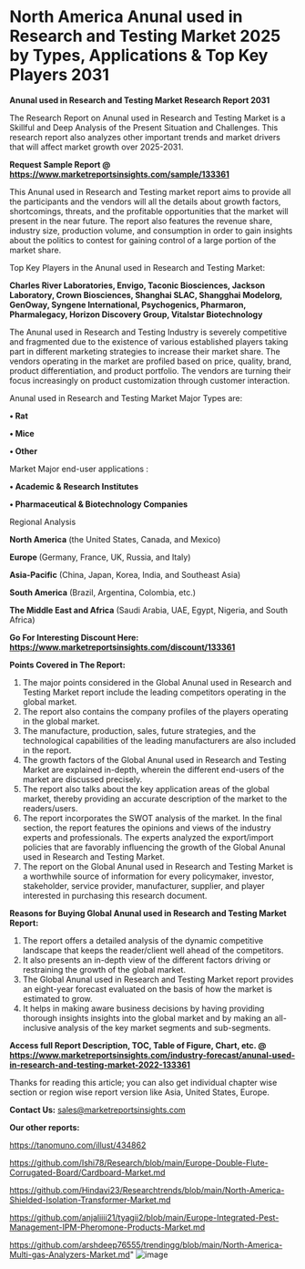 # North America Anunal used in Research and Testing Market 2025 by Types, Applications & Top Key Players 2031

<strong>Anunal used in Research and Testing Market Research Report 2031</strong>

The Research Report on Anunal used in Research and Testing Market is a Skillful and Deep Analysis of the Present Situation and Challenges. This research report also analyzes other important trends and market drivers that will affect market growth over 2025-2031.

<strong>Request Sample Report @ <a href=https://www.marketreportsinsights.com/sample/133361>https://www.marketreportsinsights.com/sample/133361</a></strong>

This Anunal used in Research and Testing market report aims to provide all the participants and the vendors will all the details about growth factors, shortcomings, threats, and the profitable opportunities that the market will present in the near future. The report also features the revenue share, industry size, production volume, and consumption in order to gain insights about the politics to contest for gaining control of a large portion of the market share.

Top Key Players in the Anunal used in Research and Testing Market:

<strong>Charles River Laboratories, Envigo, Taconic Biosciences, Jackson Laboratory, Crown Biosciences, Shanghai SLAC, Shangghai Modelorg, GenOway, Syngene International, Psychogenics, Pharmaron, Pharmalegacy, Horizon Discovery Group, Vitalstar Biotechnology</strong>

The Anunal used in Research and Testing Industry is severely competitive and fragmented due to the existence of various established players taking part in different marketing strategies to increase their market share. The vendors operating in the market are profiled based on price, quality, brand, product differentiation, and product portfolio. The vendors are turning their focus increasingly on product customization through customer interaction.

Anunal used in Research and Testing Market Major Types are:

<strong>• Rat

• Mice

• Other</strong>

Market Major end-user applications :

<strong>• Academic & Research Institutes

• Pharmaceutical & Biotechnology Companies</strong>

Regional Analysis

</u><strong><b>North America</b></strong> (the United States, Canada, and Mexico)

<strong><b>Europe </b></strong>(Germany, France, UK, Russia, and Italy)

<strong><b>Asia-Pacific</b></strong> (China, Japan, Korea, India, and Southeast Asia)

<strong><b>South America</b></strong> (Brazil, Argentina, Colombia, etc.)

<strong><b>The Middle East and Africa</b></strong> (Saudi Arabia, UAE, Egypt, Nigeria, and South Africa)

<strong>Go For Interesting Discount Here: <a href=https://www.marketreportsinsights.com/discount/133361>https://www.marketreportsinsights.com/discount/133361</a></strong>

<strong>Points Covered in The Report:</strong>
<ol>
  <li>The major points considered in the Global Anunal used in Research and Testing Market report include the leading competitors operating in the global market.</li>
  <li>The report also contains the company profiles of the players operating in the global market.</li>
  <li>The manufacture, production, sales, future strategies, and the technological capabilities of the leading manufacturers are also included in the report.</li>
  <li>The growth factors of the Global Anunal used in Research and Testing Market are explained in-depth, wherein the different end-users of the market are discussed precisely.</li>
  <li>The report also talks about the key application areas of the global market, thereby providing an accurate description of the market to the readers/users.</li>
  <li>The report incorporates the SWOT analysis of the market. In the final section, the report features the opinions and views of the industry experts and professionals. The experts analyzed the export/import policies that are favorably influencing the growth of the Global Anunal used in Research and Testing Market.</li>
  <li>The report on the Global Anunal used in Research and Testing Market is a worthwhile source of information for every policymaker, investor, stakeholder, service provider, manufacturer, supplier, and player interested in purchasing this research document.</li>
</ol>
<strong>Reasons for Buying Global Anunal used in Research and Testing Market Report:</strong>

<ol>
  <li>The report offers a detailed analysis of the dynamic competitive landscape that keeps the reader/client well ahead of the competitors.</li>
  <li>It also presents an in-depth view of the different factors driving or restraining the growth of the global market.</li>
  <li>The Global Anunal used in Research and Testing Market report provides an eight-year forecast evaluated on the basis of how the market is estimated to grow.</li>
  <li>It helps in making aware business decisions by having providing thorough insights insights into the global market and by making an all-inclusive analysis of the key market segments and sub-segments.</li>
</ol>
<strong>Access full Report Description, TOC, Table of Figure, Chart, etc. @ <a href=https://www.marketreportsinsights.com/industry-forecast/anunal-used-in-research-and-testing-market-2022-133361>https://www.marketreportsinsights.com/industry-forecast/anunal-used-in-research-and-testing-market-2022-133361</a></strong>


Thanks for reading this article; you can also get individual chapter wise section or region wise report version like Asia, United States, Europe.

<strong>Contact Us:</strong>
sales@marketreportsinsights.com

<strong>Our other reports:</strong>

<a href=https://tanomuno.com/illust/434862>https://tanomuno.com/illust/434862</a>

<a href=https://github.com/Ishi78/Research/blob/main/Europe-Double-Flute-Corrugated-Board/Cardboard-Market.md>https://github.com/Ishi78/Research/blob/main/Europe-Double-Flute-Corrugated-Board/Cardboard-Market.md</a>

<a href=https://github.com/Hindavi23/Researchtrends/blob/main/North-America-Shielded-Isolation-Transformer-Market.md>https://github.com/Hindavi23/Researchtrends/blob/main/North-America-Shielded-Isolation-Transformer-Market.md</a>

<a href=https://github.com/anjaliiii21/tyagii2/blob/main/Europe-Integrated-Pest-Management-IPM-Pheromone-Products-Market.md>https://github.com/anjaliiii21/tyagii2/blob/main/Europe-Integrated-Pest-Management-IPM-Pheromone-Products-Market.md</a>

<a href=https://github.com/arshdeep76555/trendingg/blob/main/North-America-Multi-gas-Analyzers-Market.md>https://github.com/arshdeep76555/trendingg/blob/main/North-America-Multi-gas-Analyzers-Market.md</a>"
![image](https://github.com/user-attachments/assets/4f99edd7-03a4-494f-a1bb-4f7ab72b369a)
